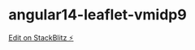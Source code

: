 # angular14-leaflet-vmidp9

[Edit on StackBlitz ⚡️](https://stackblitz.com/edit/angular14-leaflet-vmidp9)